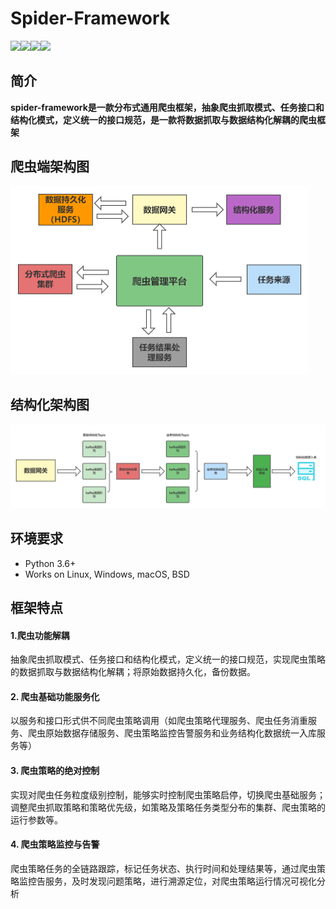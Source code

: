# **Spider-Framework**
![](https://img.shields.io/badge/python-3.6-brightgreen)![](https://img.shields.io/github/watchers/modianor/spider-framework?style=social)![](https://img.shields.io/github/stars/modianor/spider-framework?style=social)![](https://img.shields.io/github/forks/modianor/spider-framework?style=social)

## 简介
**spider-framework是一款分布式通用爬虫框架，抽象爬虫抓取模式、任务接口和结构化模式，定义统一的接口规范，是一款将数据抓取与数据结构化解耦的爬虫框架**

## 爬虫端架构图

<img src="./images/爬虫端架构图.png" alt="爬虫端架构图" style="zoom:50%;" />

## 结构化架构图

<img src="./images/数据结构化架构图.png" alt="数据结构化架构图" style="zoom: 80%;" />

## 环境要求

- Python 3.6+
- Works on Linux, Windows, macOS, BSD

## 框架特点

#### 1.爬虫功能解耦
抽象爬虫抓取模式、任务接口和结构化模式，定义统一的接口规范，实现爬虫策略的数据抓取与数据结构化解耦；将原始数据持久化，备份数据。

#### 2. 爬虫基础功能服务化
以服务和接口形式供不同爬虫策略调用（如爬虫策略代理服务、爬虫任务消重服务、爬虫原始数据存储服务、爬虫策略监控告警服务和业务结构化数据统一入库服务等）

#### 3. 爬虫策略的绝对控制
实现对爬虫任务粒度级别控制，能够实时控制爬虫策略启停，切换爬虫基础服务；调整爬虫抓取策略和策略优先级，如策略及策略任务类型分布的集群、爬虫策略的运行参数等。

#### 4. 爬虫策略监控与告警
爬虫策略任务的全链路跟踪，标记任务状态、执行时间和处理结果等，通过爬虫策略监控告服务，及时发现问题策略，进行溯源定位，对爬虫策略运行情况可视化分析


